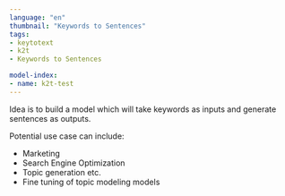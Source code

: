```yaml
---
language: "en"
thumbnail: "Keywords to Sentences"
tags:
- keytotext
- k2t
- Keywords to Sentences

model-index:
- name: k2t-test
---
```


Idea is to build a model which will take keywords as inputs and generate sentences as outputs.

Potential use case can include: 
- Marketing 
- Search Engine Optimization
- Topic generation etc.
- Fine tuning of topic modeling models